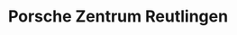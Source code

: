 ---
title: "Porsche Zentrum Reutlingen"
url: /reutlingen/porsche-zentrum-reutlingen-ernst-abbe-strasse-2/
shop: Autowerkstatt
---